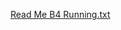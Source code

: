 [Read Me B4 Running.txt](https://github.com/user-attachments/files/19085077/Read.Me.B4.Running.txt)
